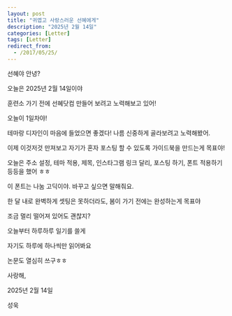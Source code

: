 ```yaml
---
layout: post
title: "귀엽고 사랑스러운 선혜에게"
description: "2025년 2월 14일"
categories: [Letter]
tags: [Letter]
redirect_from:
  - /2017/05/25/
---
```

선혜야 안녕?

오늘은 2025년 2월 14일이야

훈련소 가기 전에 선혜닷컴 만들어 보려고 노력해보고 있어!

오늘이 1일차야!

테마랑 디자인이 마음에 들었으면 좋겠다! 나름 신중하게 골라보려고 노력해봤어.

이제 이것저것 만져보고 자기가 혼자 포스팅 할 수 있도록 가이드북을 만드는게 목표야!

오늘은 주소 설정, 테마 적용, 제목, 인스타그램 링크 달리, 포스팅 하기, 폰트 적용하기 등등을 했어 ㅎㅎ

이 폰트는 나눔 고딕이야. 바꾸고 싶으면 말해줘요.

한 달 내로 완벽하게 셋팅은 못하더라도, 봄이 가기 전에는 완성하는게 목표야

조금 멀리 떨어져 있어도 괜찮지?

오늘부터 하루하루 일기를 쓸게

자기도 하루에 하나씩만 읽어봐요

논문도 열심히 쓰구ㅎㅎ

사랑해,

2025년 2월 14일

성욱
